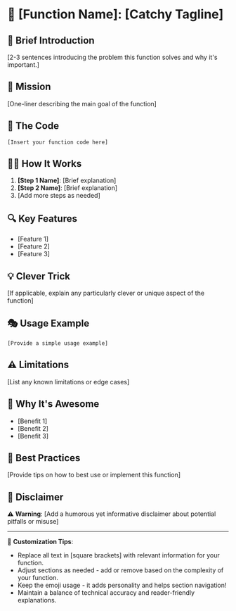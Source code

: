 # 🚀 [Function Name]: [Catchy Tagline]

## 🌟 Brief Introduction

[2-3 sentences introducing the problem this function solves and why it's important.]

## 🎯 Mission
[One-liner describing the main goal of the function]

## 🧠 The Code

```[language]
[Insert your function code here]
```

## 🕵️‍♂️ How It Works

1. **[Step 1 Name]**: [Brief explanation]
2. **[Step 2 Name]**: [Brief explanation]
3. [Add more steps as needed]

## 🔍 Key Features
- [Feature 1]
- [Feature 2]
- [Feature 3]

## 💡 Clever Trick
[If applicable, explain any particularly clever or unique aspect of the function]

## 🎭 Usage Example

```[language]
[Provide a simple usage example]
```

## ⚠️ Limitations
[List any known limitations or edge cases]

## 🚀 Why It's Awesome
- [Benefit 1]
- [Benefit 2]
- [Benefit 3]

## 💪 Best Practices
[Provide tips on how to best use or implement this function]

## 📢 Disclaimer

⚠️ **Warning**: [Add a humorous yet informative disclaimer about potential pitfalls or misuse]

---

🔧 **Customization Tips**: 
- Replace all text in [square brackets] with relevant information for your function.
- Adjust sections as needed - add or remove based on the complexity of your function.
- Keep the emoji usage - it adds personality and helps section navigation!
- Maintain a balance of technical accuracy and reader-friendly explanations.
